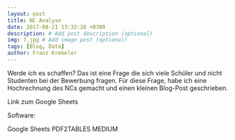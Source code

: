 ```yaml
---
layout: post
title: NC Analyse
date: 2017-08-21 13:32:20 +0300
description: # Add post description (optional)
img: 7.jpg # Add image post (optional)
tags: [Blog, Data]
author: Franz Krekeler
---
```

Werde ich es schaffen? Das ist eine Frage die sich viele Schüler und nicht Studenten bei der Bewerbung fragen. Für diese Frage, habe ich eine Hochrechnung des NCs gemacht und einen kleinen Blog-Post geschrieben.

Link zum Google Sheets

Software:

Google Sheets
PDF2TABLES
MEDIUM
